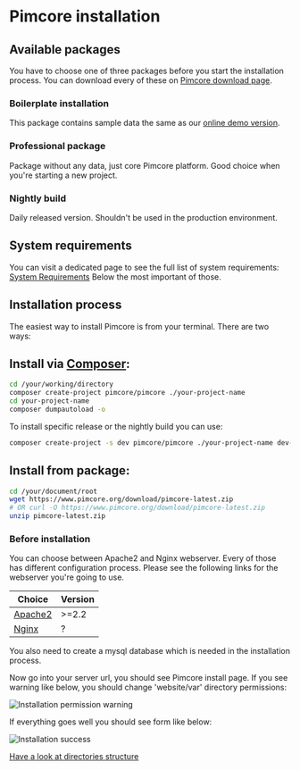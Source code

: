 # Pimcore installation

## Available packages
You have to choose one of three packages before you start the installation process.
You can download every of these on [Pimcore download page](https://www.pimcore.org/en/resources/download). 

### Boilerplate installation 
This package contains sample data the same as our 
[online demo version](http://demo.pimcore.org). 

### Professional package 
Package without any data, just core Pimcore platform. 
Good choice when you're starting a new project.

### Nightly build
Daily released version. Shouldn't be used in the production environment.

## System requirements
You can visit a dedicated page to see the full list of system requirements: [System Requirements](!Start/Installation/System_Requirements)
Below the most important of those. 

[comment]: # (TODO: specified requirements)

## Installation process

The easiest way to install Pimcore is from your terminal.
There are two ways:

## Install via [Composer]('https://getcomposer.org/download/'):

```bash
cd /your/working/directory
composer create-project pimcore/pimcore ./your-project-name
cd your-project-name
composer dumpautoload -o
```

To install specific release or the nightly build you can use:

```bash
composer create-project -s dev pimcore/pimcore ./your-project-name dev-master
```

## Install from package:

```bash
cd /your/document/root
wget https://www.pimcore.org/download/pimcore-latest.zip
# OR curl -O https://www.pimcore.org/download/pimcore-latest.zip
unzip pimcore-latest.zip
```

### Before installation 

You can choose between Apache2 and Nginx webserver.
Every of those has different configuration process. 
Please see the following links for the webserver you're going to use.

[comment]: # (TODO: Discuss and Update)

| Choice                                             | Version |
|----------------------------------------------------|---------|
| [Apache2](!Start/Installation/Apache_Configuration)| >=2.2   |
| [Nginx](!Start/Installation/Nginx_Configuration)   | ?       |


You also need to create a mysql database which is needed in the installation process.

Now go into your server url, you should see Pimcore install page. 
If you see warning like below, you should change 'website/var' directory permissions:

![Installation permission warning](/img/Installation_index_1.png)

If everything goes well you should see form like below:
 
![Installation success](/img/Installation_success.png)

[Have a look at directories structure](!Start/Directories_Structure)



